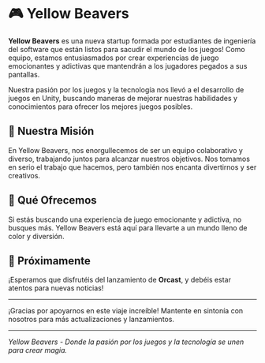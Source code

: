 # 🎮 Yellow Beavers 

**Yellow Beavers** es una nueva startup formada por estudiantes de ingeniería del software que están listos para sacudir el mundo de los juegos! Como equipo, estamos entusiasmados por crear experiencias de juego emocionantes y adictivas que mantendrán a los jugadores pegados a sus pantallas.

Nuestra pasión por los juegos y la tecnología nos llevó a el desarrollo de juegos en Unity, buscando maneras de mejorar nuestras habilidades y conocimientos para ofrecer los mejores juegos posibles.

## 🚀 Nuestra Misión

En Yellow Beavers, nos enorgullecemos de ser un equipo colaborativo y diverso, trabajando juntos para alcanzar nuestros objetivos. Nos tomamos en serio el trabajo que hacemos, pero también nos encanta divertirnos y ser creativos.

## 🎨 Qué Ofrecemos

Si estás buscando una experiencia de juego emocionante y adictiva, no busques más. Yellow Beavers está aquí para llevarte a un mundo lleno de color y diversión.

## 📢 Próximamente

¡Esperamos que disfrutéis del lanzamiento de **Orcast**, y debéis estar atentos para nuevas noticias!

---


¡Gracias por apoyarnos en este viaje increíble! Mantente en sintonía con nosotros para más actualizaciones y lanzamientos.

---

*Yellow Beavers - Donde la pasión por los juegos y la tecnología se unen para crear magia.*

